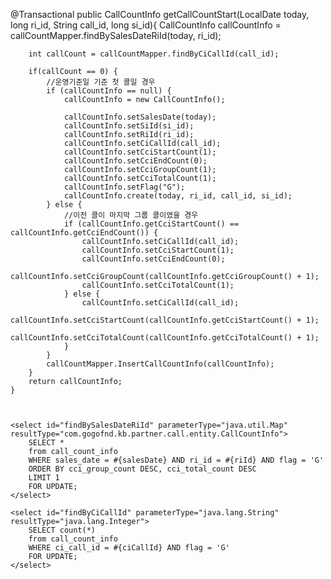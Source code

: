 @Transactional
    public CallCountInfo getCallCountStart(LocalDate today, long ri_id, String call_id, long si_id){
        CallCountInfo callCountInfo  = callCountMapper.findBySalesDateRiId(today, ri_id);

        int callCount = callCountMapper.findByCiCallId(call_id);

        if(callCount == 0) {
            //운영기준일 기준 첫 콜일 경우
            if (callCountInfo == null) {
                callCountInfo = new CallCountInfo();

                callCountInfo.setSalesDate(today);
                callCountInfo.setSiId(si_id);
                callCountInfo.setRiId(ri_id);
                callCountInfo.setCiCallId(call_id);
                callCountInfo.setCciStartCount(1);
                callCountInfo.setCciEndCount(0);
                callCountInfo.setCciGroupCount(1);
                callCountInfo.setCciTotalCount(1);
                callCountInfo.setFlag("G");
                callCountInfo.create(today, ri_id, call_id, si_id);
            } else {
                //이전 콜이 마지막 그룹 콜이였을 경우
                if (callCountInfo.getCciStartCount() == callCountInfo.getCciEndCount()) {
                    callCountInfo.setCiCallId(call_id);
                    callCountInfo.setCciStartCount(1);
                    callCountInfo.setCciEndCount(0);
                    callCountInfo.setCciGroupCount(callCountInfo.getCciGroupCount() + 1);
                    callCountInfo.setCciTotalCount(1);
                } else {
                    callCountInfo.setCiCallId(call_id);
                    callCountInfo.setCciStartCount(callCountInfo.getCciStartCount() + 1);
                    callCountInfo.setCciTotalCount(callCountInfo.getCciTotalCount() + 1);
                }
            }
            callCountMapper.InsertCallCountInfo(callCountInfo);
        }
        return callCountInfo;
    }



    <select id="findBySalesDateRiId" parameterType="java.util.Map" resultType="com.gogofnd.kb.partner.call.entity.CallCountInfo">
        SELECT *
        from call_count_info
        WHERE sales_date = #{salesDate} AND ri_id = #{riId} AND flag = 'G'
        ORDER BY cci_group_count DESC, cci_total_count DESC
        LIMIT 1
        FOR UPDATE;
    </select>

    <select id="findByCiCallId" parameterType="java.lang.String" resultType="java.lang.Integer">
        SELECT count(*)
        from call_count_info
        WHERE ci_call_id = #{ciCallId} AND flag = 'G'
        FOR UPDATE;
    </select>



